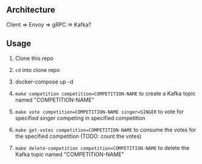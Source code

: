 ## Architecture

Client => Envoy => gRPC => Kafka?

## Usage

1. Clone this repo

2. `cd` into clone repo

3. docker-compose up -d

4. `make competition competition=COMPETITION-NAME` to create a Kafka topic named "COMPETITION-NAME"

5. `make vote competition=COMPETITION-NAME singer=SINGER` to vote for specified singer competing in specified competition

6. `make get-votes competition=COMPETITION-NAME` to consume the votes for the specified competition (TODO: count the votes)

7. `make delete-competition competition=COMPETITION-NAME` to delete the Kafka topic named "COMPETITION-NAME"
